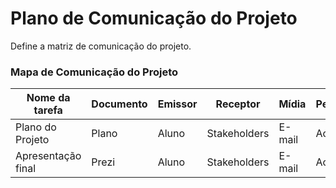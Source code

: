 # Plano de Comunicação do Projeto #

<p>Define a matriz de comunicação do projeto.</p>

### Mapa de Comunicação do Projeto ### 

| Nome da tarefa  | Documento | Emissor | Receptor | Mídia | Periodicidade |
| ------------- | ------------- | ------------- | ------------- | ------------- | ------------- |
| Plano do Projeto | Plano | Aluno | Stakeholders | E-mail | Ao terminar |
| Apresentação final | Prezi | Aluno | Stakeholders | E-mail | Ao terminar |
